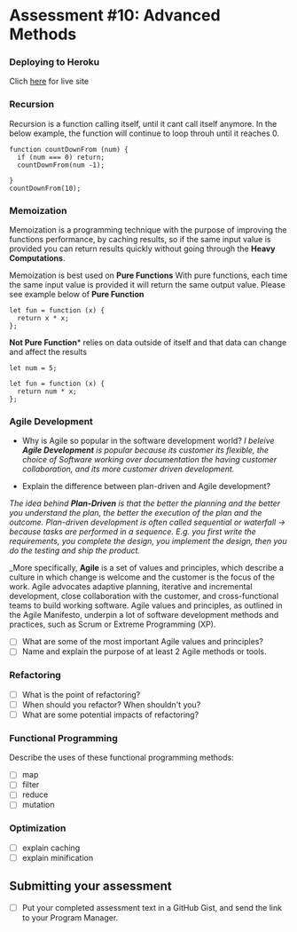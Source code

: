 # Assessment #10: Advanced Methods

### Deploying to Heroku

Clich [here](https://eventonica-recat-api.herokuapp.com/) for live site

### Recursion

Recursion is a function calling itself, until it cant call itself anymore. In the below example, the function will continue to loop throuh until it reaches 0.

```
function countDownFrom (num) {
  if (num === 0) return;     
  countDownFrom(num -1);

}
countDownFrom(10);
```

### Memoization

Memoization is a programming technique with the purpose of improving the functions performance, by caching results, so if the same input value is provided you can return results quickly without going through the **Heavy Computations**.

Memoization is best used on **Pure Functions** With pure functions, each time the same input value is provided it will return the same output value. Please see example below of **Pure Function**

```
let fun = function (x) {
  return x * x;
};
```
**Not Pure Function*** relies on data outside of itself and that data can change and affect the results

```
let num = 5;

let fun = function (x) {
  return num * x;
};
```
### Agile Development

- Why is Agile so popular in the software development world? 
_I beleive **Agile Development** is popular because its customer its flexible, the choice of Software working over documentation the having customer collaboration, and its more customer driven development._

- Explain the difference between plan-driven and Agile development?

_The idea behind **Plan-Driven** is that the better the planning and the better you understand the plan, the better the execution of the plan and the outcome. Plan-driven development is often called sequential or waterfall -> because tasks are performed in a sequence. E.g. you first write the requirements, you complete the design, you implement the design, then you do the testing and ship the product._

_More specifically, **Agile** is a set of values and principles, which describe a culture in which change is welcome and the customer is the focus of the work. Agile advocates adaptive planning, iterative and incremental development, close collaboration with the customer, and cross-functional teams to build working software. Agile values and principles, as outlined in the Agile Manifesto, underpin a lot of software development methods and practices, such as Scrum or Extreme Programming (XP).

- [ ] What are some of the most important Agile values and principles?
- [ ] Name and explain the purpose of at least 2 Agile methods or tools.

### Refactoring
- [ ] What is the point of refactoring?
- [ ] When should you refactor?  When shouldn't you?
- [ ] What are some potential impacts of refactoring?

### Functional Programming
Describe the uses of these functional programming methods:
- [ ] map
- [ ] filter
- [ ] reduce
- [ ] mutation

### Optimization
- [ ] explain caching
- [ ] explain minification

## Submitting your assessment
- [ ] Put your completed assessment text in a GitHub Gist, and send the link to your Program Manager.
